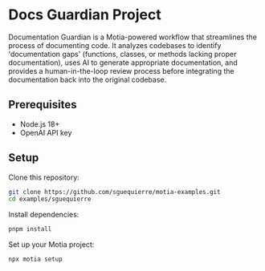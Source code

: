 # Docs Guardian Project

Documentation Guardian is a Motia-powered workflow that streamlines the process of documenting code.
It analyzes codebases to identify 'documentation gaps' (functions, classes, or methods lacking proper documentation), uses AI to generate appropriate documentation, and provides a human-in-the-loop review process before integrating the documentation back into the original codebase.

## Prerequisites

- Node.js 18+
- OpenAI API key

## Setup

Clone this repository:

```bash
git clone https://github.com/sguequierre/motia-examples.git
cd examples/sguequierre
```

Install dependencies:

```bash
pnpm install
```

Set up your Motia project:

```bash
npx motia setup
```